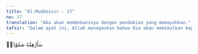 ```yaml
---
title: "Al-Muddassir - 17"
no: 17
translation: "Aku akan membebaninya dengan pendakian yang memayahkan."
tafsir: "Dalam ayat ini, Allah menegaskan bahwa Dia akan memikulkan kepada al-Walid pendakian yang memayahkan. Maksudnya adalah Tuhan melemparkannya ke dalam neraka yang sangat dahsyat yang tidak ada sanggup ditahan sakitnya. Diibaratkan Allah bahwa kesukaran yang kelak dirasakan pada hari Kiamat diibaratkan seperti pendaki gunung yang disuruh memikul beban yang berat.\n\nDalam sebuah hadis diriwayatkan bahwa arti sa'ud (pendakian) dalam ayat ini adalah sebagai berikut:\n\nSa'ud adalah gunung api (di neraka) yang akan didaki oleh orang-orang kafir selama 70 tahun dan kemudian mereka (yang mendakinya) jatuh lagi ke bawah. Begitulah berulang-ulang untuk selama-lamanya. (Riwayat Ahmad dan at-Tirmidhi dari Abu Sa'id)\n\nAda yang mengartikan sa'ud itu dengan suatu azab yang kalau sudah menimpa seseorang, tidak akan pernah berhenti."
---
```


سَاُرْهِقُهٗ صَعُوْدًاۗ 
